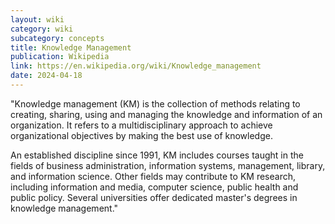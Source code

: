```yaml
---
layout: wiki
category: wiki
subcategory: concepts
title: Knowledge Management
publication: Wikipedia
link: https://en.wikipedia.org/wiki/Knowledge_management
date: 2024-04-18
---
```


"Knowledge management (KM) is the collection of methods relating to creating, sharing, using and managing the knowledge and information of an organization. It refers to a multidisciplinary approach to achieve organizational objectives by making the best use of knowledge.

An established discipline since 1991, KM includes courses taught in the fields of business administration, information systems, management, library, and information science. Other fields may contribute to KM research, including information and media, computer science, public health and public policy. Several universities offer dedicated master's degrees in knowledge management."
